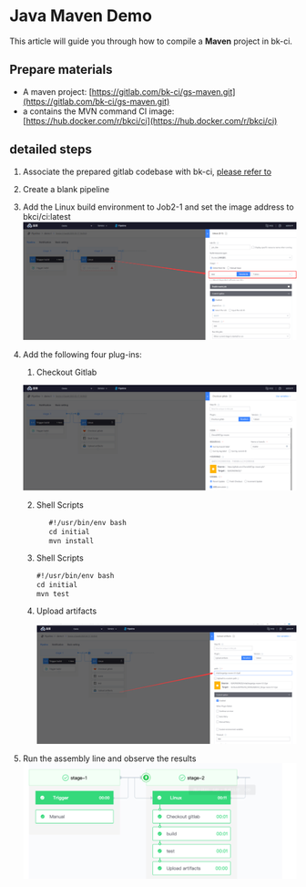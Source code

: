 # Java Maven Demo

This article will guide you through how to compile a **Maven** project in bk-ci.
## Prepare materials
* A maven project: [https://gitlab.com/bk-ci/gs-maven.git](https://gitlab.com/bk-ci/gs-maven.git)
* a contains the MVN command CI image: [https://hub.docker.com/r/bkci/ci](https://hub.docker.com/r/bkci/ci)
## detailed steps
1. Associate the prepared gitlab codebase with bk-ci, [please refer to](../link-first-repo.md)

2. Create a blank pipeline

3. Add the Linux build environment to Job2-1 and set the image address to bkci/ci:latest   
   ![pic](../../.gitbook/assets/examples_java_1.png)

4. Add the following four plug-ins:   

   1. Checkout Gitlab 

   ![pic](../../.gitbook/assets/quickstart_4.png) 

   2. Shell Scripts

      ```text
         #!/usr/bin/env bash
         cd initial
         mvn install
      ```

   3. Shell Scripts

         ```text
         #!/usr/bin/env bash
         cd initial
         mvn test
         ```

   4. Upload artifacts 

      ![pic](../../.gitbook/assets/examples_java_2.png)

5. Run the assembly line and observe the results   
   ![pic](../../.gitbook/assets/examples_java_3.png)

